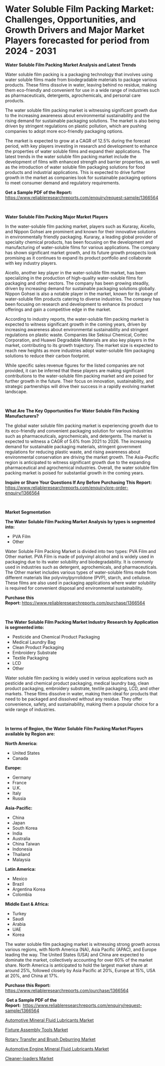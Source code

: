 <p><h1>Water Soluble Film Packing Market: Challenges, Opportunities, and Growth Drivers and Major Market Players forecasted for period from 2024 - 2031</h1></p><p><strong>Water Soluble Film Packing Market Analysis and Latest Trends</strong></p>
<p><p>Water soluble film packing is a packaging technology that involves using water soluble films made from biodegradable materials to package various products. These films dissolve in water, leaving behind no residue, making them eco-friendly and convenient for use in a wide range of industries such as pharmaceuticals, detergents, agrochemicals, and personal care products.</p><p>The water soluble film packing market is witnessing significant growth due to the increasing awareness about environmental sustainability and the rising demand for sustainable packaging solutions. The market is also being driven by stringent regulations on plastic pollution, which are pushing companies to adopt more eco-friendly packaging options.</p><p>The market is expected to grow at a CAGR of 12.5% during the forecast period, with key players investing in research and development to enhance the properties of water soluble films and expand their applications. The latest trends in the water soluble film packing market include the development of films with enhanced strength and barrier properties, as well as the introduction of water soluble film packaging solutions for food products and industrial applications. This is expected to drive further growth in the market as companies look for sustainable packaging options to meet consumer demand and regulatory requirements.</p></p>
<p><strong>Get a Sample PDF of the Report:&nbsp;</strong> <a href="https://www.reliableresearchreports.com/enquiry/request-sample/1366564">https://www.reliableresearchreports.com/enquiry/request-sample/1366564</a></p>
<p>&nbsp;</p>
<p><strong>Water Soluble Film Packing Major Market Players</strong></p>
<p><p>In the water-soluble film packing market, players such as Kuraray, Aicello, and Nippon Gohsei are prominent and known for their innovative solutions in environmentally friendly packaging. Kuraray, a leading global provider of specialty chemical products, has been focusing on the development and manufacturing of water-soluble films for various applications. The company has shown significant market growth, and its future growth prospects look promising as it continues to expand its product portfolio and collaborate with key industry players.</p><p>Aicello, another key player in the water-soluble film market, has been specializing in the production of high-quality water-soluble films for packaging and other sectors. The company has been growing steadily, driven by increasing demand for sustainable packaging solutions globally. Nippon Gohsei is also a notable player in the market, known for its range of water-soluble film products catering to diverse industries. The company has been focusing on research and development to enhance its product offerings and gain a competitive edge in the market.</p><p>According to industry reports, the water-soluble film packing market is expected to witness significant growth in the coming years, driven by increasing awareness about environmental sustainability and stringent regulations on plastic waste. Companies like Sekisui Chemical, Cortec Corporation, and Huawei Degradable Materials are also key players in the market, contributing to its growth trajectory. The market size is expected to reach new heights as more industries adopt water-soluble film packaging solutions to reduce their carbon footprint.</p><p>While specific sales revenue figures for the listed companies are not provided, it can be inferred that these players are making significant contributions to the water-soluble film packing market and are poised for further growth in the future. Their focus on innovation, sustainability, and strategic partnerships will drive their success in a rapidly evolving market landscape.</p></p>
<p>&nbsp;</p>
<p><strong>What Are The Key Opportunities For Water Soluble Film Packing Manufacturers?</strong></p>
<p><p>The global water soluble film packing market is experiencing growth due to its eco-friendly and convenient packaging solution for various industries such as pharmaceuticals, agrochemicals, and detergents. The market is expected to witness a CAGR of 5.6% from 2021 to 2026. The increasing demand for sustainable packaging materials, stringent government regulations for reducing plastic waste, and rising awareness about environmental conservation are driving the market growth. The Asia-Pacific region is anticipated to witness significant growth due to the expanding pharmaceutical and agrochemical industries. Overall, the water soluble film packing market is poised for substantial growth in the coming years.</p></p>
<p><strong>Inquire or Share Your Questions If Any Before Purchasing This Report:</strong> <a href="https://www.reliableresearchreports.com/enquiry/pre-order-enquiry/1366564">https://www.reliableresearchreports.com/enquiry/pre-order-enquiry/1366564</a></p>
<p>&nbsp;</p>
<p><strong>Market Segmentation</strong></p>
<p><strong>The Water Soluble Film Packing Market Analysis by types is segmented into:</strong></p>
<p><ul><li>PVA Film</li><li>Other</li></ul></p>
<p><p>Water Soluble Film Packing Market is divided into two types: PVA Film and Other market. PVA Film is made of polyvinyl alcohol and is widely used in packaging due to its water solubility and biodegradability. It is commonly used in industries such as detergent, agrochemicals, and pharmaceuticals. The Other market includes various types of water-soluble films made from different materials like polyvinylpyrrolidone (PVP), starch, and cellulose. These films are also used in packaging applications where water solubility is required for convenient disposal and environmental sustainability.</p></p>
<p><strong>Purchase this Report:&nbsp;</strong><a href="https://www.reliableresearchreports.com/purchase/1366564">https://www.reliableresearchreports.com/purchase/1366564</a></p>
<p>&nbsp;</p>
<p><strong>The Water Soluble Film Packing Market Industry Research by Application is segmented into:</strong></p>
<p><ul><li>Pesticide and Chemical Product Packaging</li><li>Medical Laundry Bag</li><li>Clean Product Packaging</li><li>Embroidery Substrate</li><li>Textile Packaging</li><li>LCD</li><li>Other</li></ul></p>
<p><p>Water soluble film packing is widely used in various applications such as pesticide and chemical product packaging, medical laundry bag, clean product packaging, embroidery substrate, textile packaging, LCD, and other markets. These films dissolve in water, making them ideal for products that need to be packaged and dissolved without any residue. They offer convenience, safety, and sustainability, making them a popular choice for a wide range of industries.</p></p>
<p>&nbsp;</p>
<p><strong>In terms of Region, the Water Soluble Film Packing Market Players available by Region are:</strong></p>
<p>
    <p> <strong> North America: </strong>
        <ul>
            <li>United States</li>
            <li>Canada</li>
        </ul>
        </p> 
    <p> <strong> Europe: </strong>
        <ul>
            <li>Germany</li>
            <li>France</li>
            <li>U.K.</li>
            <li>Italy</li>
            <li>Russia</li>
        </ul>
        </p> 
    <p> <strong> Asia-Pacific: </strong>
        <ul>
            <li>China</li>
            <li>Japan</li>
            <li>South Korea</li>
            <li>India</li>
            <li>Australia</li>
            <li>China Taiwan</li>
            <li>Indonesia</li>
            <li>Thailand</li>
            <li>Malaysia</li>
        </ul>
        </p> 
    <p> <strong> Latin America: </strong>
        <ul>
            <li>Mexico</li>
            <li>Brazil</li>
            <li>Argentina Korea</li>
            <li>Colombia</li>
        </ul>
        </p> 
    <p> <strong> Middle East & Africa: </strong>
        <ul>
            <li>Turkey</li>
            <li>Saudi</li>
            <li>Arabia</li>
            <li>UAE</li>
            <li>Korea</li>
        </ul>
    </p>
    </p>
<p><p>The water soluble film packaging market is witnessing strong growth across various regions, with North America (NA), Asia Pacific (APAC), and Europe leading the way. The United States (USA) and China are expected to dominate the market, collectively accounting for over 60% of the market share. North America is anticipated to hold the largest market share at around 25%, followed closely by Asia Pacific at 20%, Europe at 15%, USA at 20%, and China at 17%.</p></p>
<p><strong>Purchase this Report: </strong><a href="https://www.reliableresearchreports.com/purchase/1366564">https://www.reliableresearchreports.com/purchase/1366564</a></p>
<p>&nbsp;<strong>Get a Sample PDF of the Report:&nbsp;&nbsp;</strong><a href="https://www.reliableresearchreports.com/enquiry/request-sample/1366564">https://www.reliableresearchreports.com/enquiry/request-sample/1366564</a></p>
<p><strong></strong></p>
<p><p><a href="https://github.com/gdfhhhj/Market-Research-Report-List-3/blob/main/automotive-mineral-fluid-lubricants-market.md">Automotive Mineral Fluid Lubricants Market</a></p><p><a href="https://issuu.com/reportprime-2/docs/fixture-assembly-tools-market-size-2030.pptx">Fixture Assembly Tools Market</a></p><p><a href="https://issuu.com/reportprime-2/docs/rotary-transfer-and-brush-deburring-market-size-20">Rotary Transfer and Brush Deburring Market</a></p><p><a href="https://github.com/julyju69/Market-Research-Report-List-1/blob/main/automotive-engine-mineral-fluid-lubricants-market.md">Automotive Engine Mineral Fluid Lubricants Market</a></p><p><a href="https://medium.com/@samanthamills76/decoding-cleaner-loaders-market-metrics-market-share-trends-and-growth-patterns-4cbe645dc904">Cleaner-loaders Market</a></p></p>
